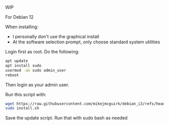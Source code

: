 WIP

For Debian 12

When installing:

- I personally don't use the graphical install
- At the software selection prompt, only choose standard system utilities

Login first as root. Do the following:

```bash
apt update
apt install sudo
usermod -aG sudo admin_user
reboot
```

Then login as your admin user.

Run this script with:
```bash
wget https://raw.githubusercontent.com/mikejmcguirk/debian_i3/refs/heads/main/install.sh
sudo install.sh
```

Save the update script. Run that with sudo bash as needed
